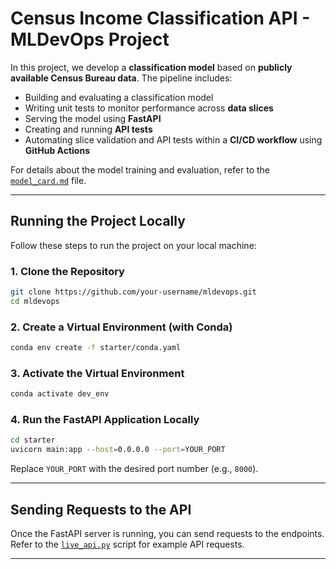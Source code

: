 # Census Income Classification API - MLDevOps Project

In this project, we develop a **classification model** based on **publicly available Census Bureau data**. The pipeline includes:

* Building and evaluating a classification model
* Writing unit tests to monitor performance across **data slices**
* Serving the model using **FastAPI**
* Creating and running **API tests**
* Automating slice validation and API tests within a **CI/CD workflow** using **GitHub Actions**

For details about the model training and evaluation, refer to the [`model_card.md`](starter/model_card.md) file.

---

##  Running the Project Locally

Follow these steps to run the project on your local machine:

### 1. Clone the Repository

```bash
git clone https://github.com/your-username/mldevops.git
cd mldevops
```

### 2. Create a Virtual Environment (with Conda)

```bash
conda env create -f starter/conda.yaml
```

### 3. Activate the Virtual Environment

```bash
conda activate dev_env
```

### 4. Run the FastAPI Application Locally

```bash
cd starter
uvicorn main:app --host=0.0.0.0 --port=YOUR_PORT
```

Replace `YOUR_PORT` with the desired port number (e.g., `8000`).

---

## Sending Requests to the API

Once the FastAPI server is running, you can send requests to the endpoints.
Refer to the [`live_api.py`](starter/live_api.py) script for example API requests.

---
